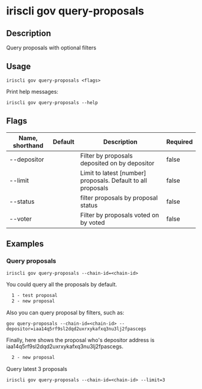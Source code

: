 # iriscli gov query-proposals

## Description

Query proposals with optional filters

## Usage

```
iriscli gov query-proposals <flags>
```


Print help messages:

```
iriscli gov query-proposals --help
```

## Flags

| Name, shorthand | Default                    | Description                                                                                                                                          | Required |
| --------------- | -------------------------- | ---------------------------------------------------------------------------------------------------------------------------------------------------- | -------- |
| --depositor     |                            | Filter by proposals deposited on by depositor                                                                                    |  false     |
| --limit         |                            | Limit to latest [number] proposals. Default to all proposals                                                                    |    false      |
| --status        |                            | filter proposals by proposal status                                                                                                        |    false      |
| --voter         |                            | Filter by proposals voted on by voted                                                                                            |     false     |

## Examples

### Query proposals

```shell
iriscli gov query-proposals --chain-id=<chain-id>
```

You could query all the proposals by default.

```txt
  1 - test proposal
  2 - new proposal
```

Also you can query proposal by filters, such as:

```shell
gov query-proposals --chain-id=<chain-id> --depositor=iaa14q5rf9sl2dqd2uxrxykafxq3nu3lj2fpascegs
```

Finally, here shows the proposal who's depositor address is iaa14q5rf9sl2dqd2uxrxykafxq3nu3lj2fpascegs.

```txt
  2 - new proposal
```

Query latest 3 proposals
```shell
iriscli gov query-proposals --chain-id=<chain-id> --limit=3
```